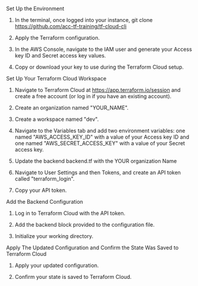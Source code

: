 Set Up the Environment

1) In the terminal, once logged into your instance, git clone https://github.com/acc-tf-training/tf-cloud-cli

2) Apply the Terraform configuration.

3) In the AWS Console, navigate to the  IAM user and generate your Access key ID and Secret access key values.

4) Copy or download your key to use during the Terraform Cloud setup.


Set Up Your Terraform Cloud Workspace

1) Navigate to Terraform Cloud at https://app.terraform.io/session and create a free account (or log in if you have an existing account).

2) Create an organization named "YOUR_NAME".

3) Create a workspace named "dev".

4) Navigate to the Variables tab and add two environment variables: one named "AWS_ACCESS_KEY_ID" with a value of your Access key ID and one named "AWS_SECRET_ACCESS_KEY" with a value of your Secret access key.

5)  Update the backend backend.tf with the YOUR organization Name


6) Navigate to User Settings and then Tokens, and create an API token called "terraform_login".

7) Copy your API token.


Add the Backend Configuration

1) Log in to Terraform Cloud with the API token.

2) Add the backend block provided to the configuration file.

3) Initialize your working directory.


Apply The Updated Configuration and Confirm the State Was Saved to Terraform Cloud

1) Apply your updated configuration.

2) Confirm your state is saved to Terraform Cloud.
